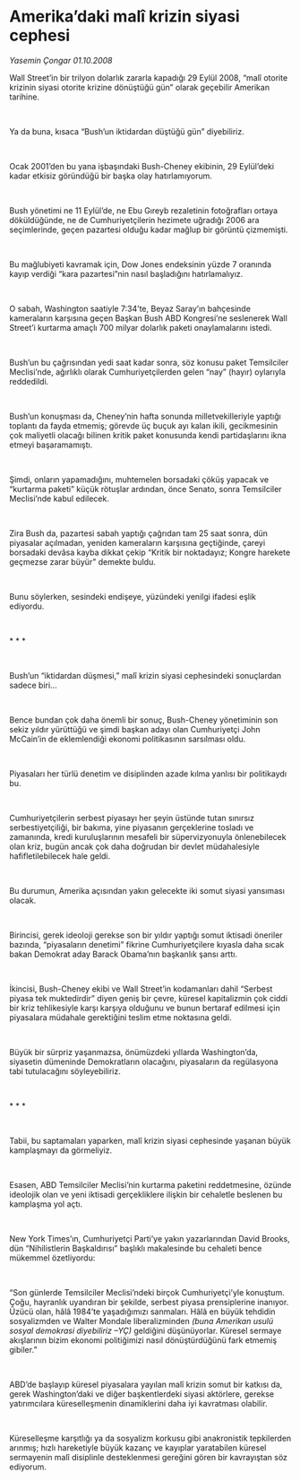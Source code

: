 # Amerika’daki malî krizin siyasi cephesi

*Yasemin Çongar 01.10.2008*

<div class="taraf_structure_2col_1zq">
<div class="margen_n">



 <p></p><p>Wall Street’in bir trilyon dolarlık zararla kapadığı 29 Eylül 2008, “malî otorite krizinin siyasi otorite krizine dönüştüğü gün” olarak geçebilir Amerikan tarihine. </p><br/>
<p>Ya da buna, kısaca “Bush’un iktidardan düştüğü gün” diyebiliriz.</p><br/>
<p>Ocak 2001’den bu yana işbaşındaki Bush-Cheney ekibinin, 29 Eylül’deki kadar etkisiz göründüğü bir başka olay hatırlamıyorum. </p><br/>
<p>Bush yönetimi ne 11 Eylül’de, ne Ebu Gıreyb rezaletinin fotoğrafları ortaya döküldüğünde, ne de Cumhuriyetçilerin hezimete uğradığı 2006 ara seçimlerinde, geçen pazartesi olduğu kadar mağlup bir görüntü çizmemişti.</p><br/>
<p>Bu mağlubiyeti kavramak için, Dow Jones endeksinin yüzde 7 oranında kayıp verdiği “kara pazartesi”nin nasıl başladığını hatırlamalıyız.</p><br/>
<p>O sabah, Washington saatiyle 7:34’te, Beyaz Saray’ın bahçesinde kameraların karşısına geçen Başkan Bush ABD Kongresi’ne seslenerek Wall Street’i kurtarma amaçlı 700 milyar dolarlık paketi onaylamalarını istedi.</p><br/>
<p>Bush’un bu çağrısından yedi saat kadar sonra, söz konusu paket Temsilciler Meclisi’nde, ağırlıklı olarak Cumhuriyetçilerden gelen “nay” (hayır) oylarıyla reddedildi. </p><br/>
<p>Bush’un konuşması da, Cheney’nin hafta sonunda milletvekilleriyle yaptığı toplantı da fayda etmemiş; görevde üç buçuk ayı kalan ikili, gecikmesinin çok maliyetli olacağı bilinen kritik paket konusunda kendi partidaşlarını ikna etmeyi başaramamıştı.</p><br/>
<p>Şimdi, onların yapamadığını, muhtemelen borsadaki çöküş yapacak ve “kurtarma paketi” küçük rötuşlar ardından, önce Senato, sonra Temsilciler Meclisi’nde kabul edilecek.</p><br/>
<p>Zira Bush da, pazartesi sabah yaptığı çağrıdan tam 25 saat sonra, dün piyasalar açılmadan, yeniden kameraların karşısına geçtiğinde, çareyi borsadaki devâsa kayba dikkat çekip “Kritik bir noktadayız; Kongre harekete geçmezse zarar büyür” demekte buldu.</p><br/>
<p>Bunu söylerken, sesindeki endişeye, yüzündeki yenilgi ifadesi eşlik ediyordu.</p><b><br/>
</b><p>* * *</p><br/>
<p>Bush’un “iktidardan düşmesi,” malî krizin siyasi cephesindeki sonuçlardan sadece biri...</p><br/>
<p>Bence bundan çok daha önemli bir sonuç, Bush-Cheney yönetiminin son sekiz yıldır yürüttüğü ve şimdi başkan adayı olan Cumhuriyetçi John McCain’in de eklemlendiği ekonomi politikasının sarsılması oldu.</p><br/>
<p>Piyasaları her türlü denetim ve disiplinden azade kılma yanlısı bir politikaydı bu.</p><br/>
<p>Cumhuriyetçilerin serbest piyasayı her şeyin üstünde tutan sınırsız serbestiyetçiliği, bir bakıma, yine piyasanın gerçeklerine tosladı ve zamanında, kredi kuruluşlarının mesafeli bir süpervizyonuyla önlenebilecek olan kriz, bugün ancak çok daha doğrudan bir devlet müdahalesiyle hafifletilebilecek hale geldi.</p><br/>
<p>Bu durumun, Amerika açısından yakın gelecekte iki somut siyasi yansıması olacak.</p><br/>
<p>Birincisi, gerek ideoloji gerekse son bir yıldır yaptığı somut iktisadi öneriler bazında, “piyasaların denetimi” fikrine Cumhuriyetçilere kıyasla daha sıcak bakan Demokrat aday Barack Obama’nın başkanlık şansı arttı.</p><br/>
<p>İkincisi, Bush-Cheney ekibi ve Wall Street’in kodamanları dahil “Serbest piyasa tek muktedirdir” diyen geniş bir çevre, küresel kapitalizmin çok ciddi bir kriz tehlikesiyle karşı karşıya olduğunu ve bunun bertaraf edilmesi için piyasalara müdahale gerektiğini teslim etme noktasına geldi.</p><br/>
<p>Büyük bir sürpriz yaşanmazsa, önümüzdeki yıllarda Washington’da, siyasetin dümeninde Demokratların olacağını, piyasaların da regülasyona tabi tutulacağını söyleyebiliriz.</p><b><br/>
</b><p>* * *</p><br/>
<p>Tabii, bu saptamaları yaparken, malî krizin siyasi cephesinde yaşanan büyük kamplaşmayı da görmeliyiz.</p><br/>
<p>Esasen, ABD Temsilciler Meclisi’nin kurtarma paketini reddetmesine, özünde ideolojik olan ve yeni iktisadi gerçekliklere ilişkin bir cehaletle beslenen bu kamplaşma yol açtı.</p><i><br/>
</i><p>New York Times’ın, Cumhuriyetçi Parti’ye yakın yazarlarından David Brooks, dün “Nihilistlerin Başkaldırısı” başlıklı makalesinde bu cehaleti bence mükemmel özetliyordu:</p><br/>
<p>“Son günlerde Temsilciler Meclisi’ndeki birçok Cumhuriyetçi’yle konuştum. Çoğu, hayranlık uyandıran bir şekilde, serbest piyasa prensiplerine inanıyor. Üzücü olan, hâlâ 1984’te yaşadığımızı sanmaları. Hâlâ en büyük tehdidin sosyalizmden ve Walter Mondale liberalizminden <i>(buna Amerikan usulü sosyal demokrasi diyebiliriz –YÇ)</i> geldiğini düşünüyorlar. Küresel sermaye akışlarının bizim ekonomi politiğimizi nasıl dönüştürdüğünü fark etmemiş gibiler.”</p><br/>
<p>ABD’de başlayıp küresel piyasalara yayılan malî krizin somut bir katkısı da, gerek Washington’daki ve diğer başkentlerdeki siyasi aktörlere, gerekse yatırımcılara küreselleşmenin dinamiklerini daha iyi kavratması olabilir.</p><br/>
<p>Küreselleşme karşıtlığı ya da sosyalizm korkusu gibi anakronistik tepkilerden arınmış; hızlı hareketiyle büyük kazanç ve kayıplar yaratabilen küresel sermayenin malî disiplinle desteklenmesi gereğini gören bir kavrayıştan söz ediyorum.</p>

<br/>


<div id="taraf_not">
</div>

</div>


</div>
